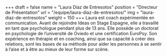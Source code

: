 +++
draft		= false
name		= "Laura Díaz de Entresotos"
position 	= "Directeur de Présentation"
url			= "/equipe/laura-diaz-de-entresotos/"
img			= "laura-diaz-de-entresotos"
weight		= 150
+++
Laura est coach expérimentée en communication. Avant de rejoindre Ideas on Stage Espagne, elle a travaillé en tant que psychologue pendant plus de 13 ans. Elle possède un doctorat en psychologie de l’université de Oviedo et une certification EuroPsy. Son expérience en thérapie et en coaching, ainsi que sa capacité à créer des relations, sont les bases de sa méthode pour aider les personnes à se sentir à l’aise et à être au mieux de leur forme sur scène.